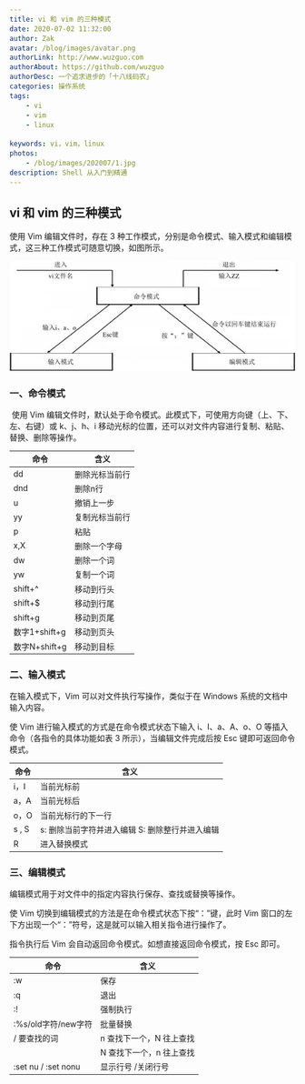 ```yaml
---
title: vi 和 vim 的三种模式
date: 2020-07-02 11:32:00
author: Zak
avatar: /blog/images/avatar.png
authorLink: http://www.wuzguo.com
authorAbout: https://github.com/wuzguo
authorDesc: 一个追求进步的「十八线码农」
categories: 操作系统
tags: 
	- vi
	- vim
	- linux
	
keywords: vi，vim，linux
photos:
	- /blog/images/202007/1.jpg
description: Shell 从入门到精通
---
```


## vi 和 vim 的三种模式

使用 Vim 编辑文件时，存在 3 种工作模式，分别是命令模式、输入模式和编辑模式，这三种工作模式可随意切换，如图所示。

![](/images/202007/1.jpg)

### 一、命令模式

​		使用 Vim 编辑文件时，默认处于命令模式。此模式下，可使用方向键（上、下、左、右键）或 k、j、h、i 移动光标的位置，还可以对文件内容进行复制、粘贴、替换、删除等操作。

| 命令      | **含义**                                          |
| -------- | ------------------------------------------------- |
| dd       | 删除光标当前行 |
| dnd      | 删除n行        |
| u         | 撤销上一步     |
| yy          | 复制光标当前行     |
| p          | 粘贴               |
| x,X  | 删除一个字母   |
| dw         | 删除一个词        |
| yw     | 复制一个词         |
| shift+^      | 移动到行头         |
| shift+$     | 移动到行尾         |
| shift+g   | 移动到页尾     |
| 数字1+shift+g | 移动到页头       |
| 数字N+shift+g | 移动到目标        |

### 二、输入模式

在输入模式下，Vim 可以对文件执行写操作，类似于在 Windows 系统的文档中输入内容。

使 Vim 进行输入模式的方式是在命令模式状态下输入 i、I、a、A、o、O 等插入命令（各指令的具体功能如表 3 所示），当编辑文件完成后按 Esc 键即可返回命令模式。

| **命令** | **含义**                                          |
| -------- | ------------------------------------------------- |
| i，I     | 当前光标前                                        |
| a，A     | 当前光标后                                        |
| o，O     | 当前光标行的下一行                                |
| s , S    | s: 删除当前字符并进入编辑   S: 删除整行并进入编辑 |
| R        | 进入替换模式                                      |

### 三、编辑模式

编辑模式用于对文件中的指定内容执行保存、查找或替换等操作。

使 Vim 切换到编辑模式的方法是在命令模式状态下按“：”键，此时 Vim 窗口的左下方出现一个“：”符号，这是就可以输入相关指令进行操作了。

指令执行后 Vim 会自动返回命令模式。如想直接返回命令模式，按 Esc 即可。

| **命令**   | **含义**                                         |
| -------- | ------------------------------------------------- |
| :w                   | 保存                     |
| :q                   | 退出                     |
| :!                   | 强制执行                 |
| :%s/old字符/new字符  | 批量替换                 |
| / 要查找的词         | n 查找下一个，N 往上查找 |
|                      | N 查找下一个，n 往上查找 |
| :set  nu / :set nonu | 显示行号  /关闭行号      |